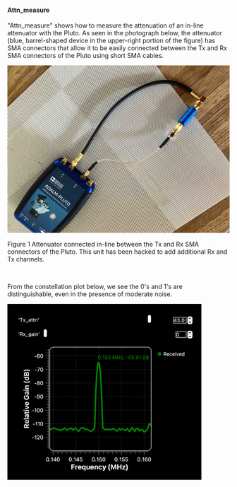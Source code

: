 #### Attn_measure
"Attn_measure" shows how to measure the attenuation of an in-line attenuator with the Pluto.  As seen in the photograph below, the attenuator (blue, barrel-shaped device in the upper-right portion of the figure) has SMA connectors that allow it to be easily connected between the Tx and Rx SMA connectors of the Pluto using short SMA cables. 
&nbsp; 

![Signals](https://github.com/michaelalex94536/GRCProjects/blob/main/Images/Pluto_Attn.png)

Figure 1    Attenuator connected in-line between the Tx and Rx SMA connectors of the Pluto. This unit has been hacked to add additional Rx and Tx channels.  

<p>&nbsp;</p>

From the constellation plot below, we see the 0's and 1's are distinguishable, even in the presence of moderate noise. 

![Signals](https://github.com/michaelalex94536/GRCProjects/blob/main/Images/PlutoAttenuator_spectrum.png)

